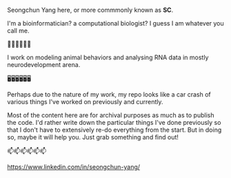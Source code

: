 Seongchun Yang here, or more commmonly known as **SC**.

I'm a bioinformatician? a computational biologist? I guess I am whatever you call me.

💼💼💼💼💼💼

I work on modeling animal behaviors and analysing RNA data in mostly neurodevelopment arena. 

🖥🖥🖥🖥🖥🖥

Perhaps due to the nature of my work, my repo looks like a car crash of various things I've worked on previously and currently.

Most of the content here are for archival purposes as much as to publish the code. I'd rather write down the particular things I've done previously so that I don't have to extensively re-do everything from the start. But in doing so, maybe it will help you. Just grab something and find out!

📫📫📫📫📫📫

https://www.linkedin.com/in/seongchun-yang/

<!---
SeongchunYang/SeongchunYang is a ✨ special ✨ repository because its `README.md` (this file) appears on your GitHub profile.
You can click the Preview link to take a look at your changes.
--->

